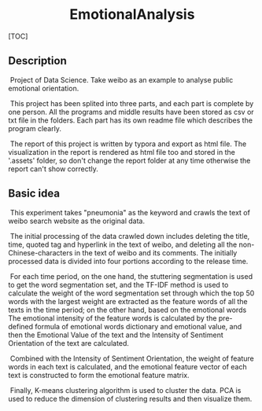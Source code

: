 <center><h1>EmotionalAnalysis</h1></center>

[TOC]

## Description

​	Project of Data Science. Take weibo as an example to analyse public emotional orientation.

​	This project has been splited into three parts, and each part is complete by one person. All the programs and middle results have been stored as csv or txt file in the folders. Each part has its own   readme file which describes the program clearly.

​	The report of this project is written by typora and export as html file. The visualization in the report is rendered as html file too and stored in the '\.assets' folder,  so don't change the report folder at any time otherwise the report can't show correctly. 

## Basic idea

​	This experiment takes "pneumonia" as the keyword and crawls the text of weibo search website as the original data. 

​	The initial processing of the data crawled down includes deleting the title, time, quoted tag and hyperlink in the text of weibo, and deleting all the non-Chinese-characters in the text of weibo and its comments. The initially processed data is divided into four  portions according to the release time.

​	 For each time period, on the one hand, the stuttering segmentation is used to get the word segmentation set, and the TF-IDF method is used to calculate the weight of the word segmentation set through which the top 50 words with the largest weight are extracted as the feature words of all the texts in the time period; on the other hand, based on the emotional words The emotional intensity of the feature words is calculated by the pre-defined formula of emotional words dictionary and  emotional value, and then the Emotional Value of the text and the Intensity of Sentiment Orientation of the text are calculated.

​	Combined with the Intensity of Sentiment Orientation, the weight of feature words in each text is calculated, and the emotional feature vector of each text is constructed to form the emotional feature matrix. 

​	Finally, K-means clustering algorithm is used to cluster the data. PCA is used to reduce the dimension of clustering results and then visualize them.